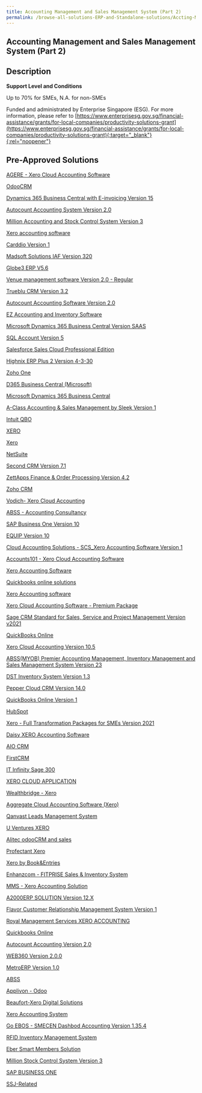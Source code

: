 ```yaml
---
title: Accounting Management and Sales Management System (Part 2)
permalink: /browse-all-solutions-ERP-and-Standalone-solutions/Accting-Mgmt-and-Sales-Mgmt-System--Part-2-
---
```


## Accounting Management and Sales Management System (Part 2)
## Description

**Support Level and Conditions**

Up to 70% for SMEs, N.A. for non-SMEs

Funded and administrated by Enterprise Singapore (ESG). For more information, please refer to
[https://www.enterprisesg.gov.sg/financial-assistance/grants/for-local-companies/productivity-solutions-grant](https://www.enterprisesg.gov.sg/financial-assistance/grants/for-local-companies/productivity-solutions-grant){:target="_blank"}{:rel="noopener"}

## Pre-Approved Solutions

<a href='/productivity-solutions-grant/solutionrepo/solution1073' target='_blank'>AGERE - Xero Cloud Accounting Software </a><br>

<a href='/productivity-solutions-grant/solutionrepo/solution1078' target='_blank'>OdooCRM </a><br>

<a href='/productivity-solutions-grant/solutionrepo/solution1100' target='_blank'>Dynamics 365 Business Central with E-invoicing Version 15 </a><br>

<a href='/productivity-solutions-grant/solutionrepo/solution1105' target='_blank'>Autocount Accounting System Version 2.0 </a><br>

<a href='/productivity-solutions-grant/solutionrepo/solution1146' target='_blank'>Million Accounting and Stock Control System Version 3</a><br>

<a href='/productivity-solutions-grant/solutionrepo/solution1161' target='_blank'>Xero accounting software</a><br>

<a href='/productivity-solutions-grant/solutionrepo/solution1166' target='_blank'>Carddio Version 1 </a><br>

<a href='/productivity-solutions-grant/solutionrepo/solution1177' target='_blank'>Madsoft Solutions IAF Version 320</a><br>

<a href='/productivity-solutions-grant/solutionrepo/solution1237' target='_blank'>Globe3 ERP V5.6</a><br>

<a href='/productivity-solutions-grant/solutionrepo/solution1285' target='_blank'>Venue management software Version 2.0 - Regular</a><br>

<a href='/productivity-solutions-grant/solutionrepo/solution1344' target='_blank'>Trueblu CRM Version 3.2</a><br>

<a href='/productivity-solutions-grant/solutionrepo/solution1354' target='_blank'>Autocount Accounting Software Version 2.0</a><br>

<a href='/productivity-solutions-grant/solutionrepo/solution1359' target='_blank'>EZ Accounting and Inventory Software</a><br>

<a href='/productivity-solutions-grant/solutionrepo/solution1396' target='_blank'>Microsoft Dynamics 365 Business Central Version SAAS</a><br>

<a href='/productivity-solutions-grant/solutionrepo/solution1433' target='_blank'>SQL Account Version 5</a><br>

<a href='/productivity-solutions-grant/solutionrepo/solution1510' target='_blank'>Salesforce Sales Cloud Professional Edition</a><br>

<a href='/productivity-solutions-grant/solutionrepo/solution1515' target='_blank'>Highnix ERP Plus 2 Version 4-3-30</a><br>

<a href='/productivity-solutions-grant/solutionrepo/solution1526' target='_blank'>Zoho One</a><br>

<a href='/productivity-solutions-grant/solutionrepo/solution1540' target='_blank'>D365 Business Central (Microsoft)</a><br>

<a href='/productivity-solutions-grant/solutionrepo/solution1541' target='_blank'>Microsoft Dynamics 365 Business Central</a><br>

<a href='/productivity-solutions-grant/solutionrepo/solution1573' target='_blank'>A-Class Accounting & Sales Management by Sleek Version 1</a><br>

<a href='/productivity-solutions-grant/solutionrepo/solution1692' target='_blank'>Intuit QBO</a><br>

<a href='/productivity-solutions-grant/solutionrepo/solution1758' target='_blank'>XERO</a><br>

<a href='/productivity-solutions-grant/solutionrepo/solution1763' target='_blank'>Xero</a><br>

<a href='/productivity-solutions-grant/solutionrepo/solution1854' target='_blank'>NetSuite</a><br>

<a href='/productivity-solutions-grant/solutionrepo/solution1859' target='_blank'>Second CRM Version 7.1</a><br>

<a href='/productivity-solutions-grant/solutionrepo/solution1874' target='_blank'>ZettApps Finance & Order Processing Version 4.2</a><br>

<a href='/productivity-solutions-grant/solutionrepo/solution1916' target='_blank'>Zoho CRM</a><br>

<a href='/productivity-solutions-grant/solutionrepo/solution1978' target='_blank'>Vodich- Xero Cloud Accounting</a><br>

<a href='/productivity-solutions-grant/solutionrepo/solution1988' target='_blank'>ABSS - Accounting Consultancy</a><br>

<a href='/productivity-solutions-grant/solutionrepo/solution1993' target='_blank'>SAP Business One Version 10</a><br>

<a href='/productivity-solutions-grant/solutionrepo/solution2041' target='_blank'>EQUIP Version 10</a><br>

<a href='/productivity-solutions-grant/solutionrepo/solution2063' target='_blank'>Cloud Accounting Solutions - SCS_Xero Accounting Software Version 1</a><br>

<a href='/productivity-solutions-grant/solutionrepo/solution2075' target='_blank'>Accounts101 - Xero Cloud Accounting Software</a><br>

<a href='/productivity-solutions-grant/solutionrepo/solution2090' target='_blank'>Xero Accounting Software</a><br>

<a href='/productivity-solutions-grant/solutionrepo/solution2093' target='_blank'>Quickbooks online solutions</a><br>

<a href='/productivity-solutions-grant/solutionrepo/solution2190' target='_blank'>Xero Accounting software</a><br>

<a href='/productivity-solutions-grant/solutionrepo/solution2200' target='_blank'>Xero Cloud Accounting Software - Premium Package</a><br>

<a href='/productivity-solutions-grant/solutionrepo/solution2215' target='_blank'>Sage CRM Standard for Sales, Service and Project Management Version v2021</a><br>

<a href='/productivity-solutions-grant/solutionrepo/solution2232' target='_blank'>QuickBooks Online</a><br>

<a href='/productivity-solutions-grant/solutionrepo/solution2242' target='_blank'>Xero Cloud Accounting Version 10.5</a><br>

<a href='/productivity-solutions-grant/solutionrepo/solution2248' target='_blank'>ABSS(MYOB) Premier Accounting Management, Inventory Management and Sales Management System Version 23</a><br>

<a href='/productivity-solutions-grant/solutionrepo/solution2275' target='_blank'>DST Inventory System Version 1.3</a><br>

<a href='/productivity-solutions-grant/solutionrepo/solution2279' target='_blank'>Pepper Cloud CRM Version 14.0</a><br>

<a href='/productivity-solutions-grant/solutionrepo/solution2385' target='_blank'>QuickBooks Online Version 1</a><br>

<a href='/productivity-solutions-grant/solutionrepo/solution2393' target='_blank'>HubSpot</a><br>

<a href='/productivity-solutions-grant/solutionrepo/solution2417' target='_blank'>Xero - Full Transformation Packages for SMEs Version 2021</a><br>

<a href='/productivity-solutions-grant/solutionrepo/solution2422' target='_blank'>Daisy XERO Accounting Software</a><br>

<a href='/productivity-solutions-grant/solutionrepo/solution2459' target='_blank'>AIO CRM</a><br>

<a href='/productivity-solutions-grant/solutionrepo/solution2481' target='_blank'>FirstCRM</a><br>

<a href='/productivity-solutions-grant/solutionrepo/solution2482' target='_blank'>IT Infinity Sage 300 </a><br>

<a href='/productivity-solutions-grant/solutionrepo/solution2487' target='_blank'>XERO CLOUD APPLICATION</a><br>

<a href='/productivity-solutions-grant/solutionrepo/solution2526' target='_blank'>Wealthbridge - Xero</a><br>

<a href='/productivity-solutions-grant/solutionrepo/solution2532' target='_blank'>Aggregate Cloud Accounting Software (Xero)</a><br>

<a href='/productivity-solutions-grant/solutionrepo/solution2549' target='_blank'>Qanvast Leads Management System</a><br>

<a href='/productivity-solutions-grant/solutionrepo/solution2552' target='_blank'>U Ventures XERO</a><br>

<a href='/productivity-solutions-grant/solutionrepo/solution2567' target='_blank'>Alitec odooCRM and sales</a><br>

<a href='/productivity-solutions-grant/solutionrepo/solution2572' target='_blank'>Profectant Xero</a><br>

<a href='/productivity-solutions-grant/solutionrepo/solution2585' target='_blank'>Xero by Book&Entries</a><br>

<a href='/productivity-solutions-grant/solutionrepo/solution2606' target='_blank'>Enhanzcom - FITPRISE Sales & Inventory System</a><br>

<a href='/productivity-solutions-grant/solutionrepo/solution2607' target='_blank'>MMS - Xero Accounting Solution</a><br>

<a href='/productivity-solutions-grant/solutionrepo/solution2627' target='_blank'>A2000ERP SOLUTION Version 12.X</a><br>

<a href='/productivity-solutions-grant/solutionrepo/solution2640' target='_blank'>Flavor Customer Relationship Management System Version 1</a><br>

<a href='/productivity-solutions-grant/solutionrepo/solution2645' target='_blank'>Royal Management Services XERO ACCOUNTING</a><br>

<a href='/productivity-solutions-grant/solutionrepo/solution2668' target='_blank'>Quickbooks Online</a><br>

<a href='/productivity-solutions-grant/solutionrepo/solution2692' target='_blank'>Autocount Accounting Version 2.0</a><br>

<a href='/productivity-solutions-grant/solutionrepo/solution2705' target='_blank'>WEB360 Version 2.0.0</a><br>

<a href='/productivity-solutions-grant/solutionrepo/solution2727' target='_blank'>MetroERP Version 1.0</a><br>

<a href='/productivity-solutions-grant/solutionrepo/solution2741' target='_blank'>ABSS</a><br>

<a href='/productivity-solutions-grant/solutionrepo/solution2768' target='_blank'>Applivon - Odoo</a><br>

<a href='/productivity-solutions-grant/solutionrepo/solution2772' target='_blank'>Beaufort-Xero Digital Solutions</a><br>

<a href='/productivity-solutions-grant/solutionrepo/solution2777' target='_blank'>Xero Accounting System</a><br>

<a href='/productivity-solutions-grant/solutionrepo/solution2841' target='_blank'>Go EBOS - SMECEN Dashbod Accounting Version 1.35.4</a><br>

<a href='/productivity-solutions-grant/solutionrepo/solution2853' target='_blank'>RFID Inventory Management System</a><br>

<a href='/productivity-solutions-grant/solutionrepo/solution2866' target='_blank'>Eber Smart Members Solution</a><br>

<a href='/productivity-solutions-grant/solutionrepo/solution2869' target='_blank'>Million Stock Control System Version 3</a><br>

<a href='/productivity-solutions-grant/solutionrepo/solution2874' target='_blank'>SAP BUSINESS ONE</a><br>

<a href='/productivity-solutions-grant/solutionrepo/solution2923' target='_blank'>SSJ-Related</a><br>

